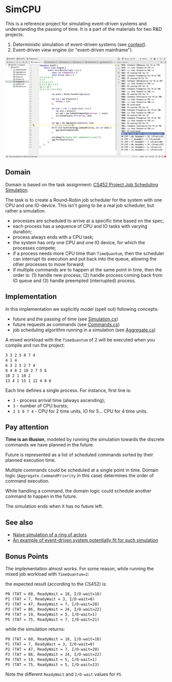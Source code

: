 # SimCPU

This is a reference project for simulating event-driven systems and
understanding the passing of time. It is a part of the materials for two R&D
projects:

1. Deterministic simulation of event-driven systems (see [context](https://abdullin.com/sku-vault/2017-07-15-high-availability-and-performance/)).
2. Event-driven view engine (or "event-driven mainframe").


![screenshot](screenshot.png)

## Domain

Domain is based on the task assignment:
[CS452 Project Job Scheduling Simulation](http://www.cis.gvsu.edu/~dulimarh/CS452/Projects/JS/).

The task is to create a Round-Robin job scheduler for the system with
one CPU and one IO-device. This isn't going to be a real job
scheduler, but rather a simulation.

- processes are scheduled to arrive at a specific time based on the
  spec;
- each process has a sequence of CPU and IO tasks with varying
  duration;
- process always ends with a CPU task;
- the system has only one CPU and one IO device, for which the
  processes compete;
- if a process needs more CPU time than `TimeQuantum`, then the
scheduler can interrupt its execution and put back into the queue,
allowing the other processes to move forward;
- if multiple commands are to happen at the same point in time, then
  the order is: (1) handle new process; (2) handle process coming back
  from IO queue and (3) handle preempted (interrupted) process.

## Implementation

In this implementation we explicitly model (spell out) following
concepts:
- future and the passing of time (see [Simulation.cs](Simulation.cs))
- future requests as commands (see [Commands.cs](Command.cs))
- job scheduling algorithm running in a simulation (see
  [Aggregate.cs](Aggregate.cs))


A mixed workload with the `TimeQuantum` of 2 will be executed when you
compile and run the project:

```
3 3 2 5 8 7 4
4 1 4
6 3 2 5 2 7 4
8 4 8 2 10 2 7 5 6
10 2 1 10 2
13 4 1 15 1 12 4 8 6
```

Each line defines a single process. For instance, first line is:
- `3` - process arrival time (always ascending);
- `3` - number of CPU bursts;
-  `2 5 8 7 4` - CPU for 2 time units, IO for 5... CPU for 4 time units.

## Pay attention

**Time is an illusion**, modeled by running the simulation towards the
discrete commands we have planned in the future.

Future is represented as a list of scheduled commands sorted by their
planned execution time.

Multiple commands could be scheduled at a single point in time. Domain
logic (`Aggregate.CommandPriority` in this case) determines the order
of command execution.

While handling a command, the domain logic could schedule another
command to happen in the future.

The simulation ends when it has no future left.

## See also

* [Naive simulation of a ring of actors](https://gist.github.com/abdullin/af7c9b7fd4aa58cadcc346c8e194d9ab)
* [An example of event-driven system potentially fit for such simulation](https://abdullin.com/sku-vault/2017-07-15-high-availability-and-performance/)

## Bonus Points

The implementation almost works. For some reason, while running the
mixed job workload with `TimeQuantum=2`:


the expected result (according to the CS452) is:
```
P0 (TAT = 60, ReadyWait = 18, I/O-wait=16)
P1 (TAT = 7, ReadyWait = 3, I/O-wait=0)
P2 (TAT = 47, ReadyWait = 7, I/O-wait=20)
P3 (TAT = 86, ReadyWait = 24, I/O-wait=22)
P4 (TAT = 19, ReadyWait = 5, I/O-wait=1)
P5 (TAT = 75, ReadyWait = 7, I/O-wait=21)
```

while the simulation returns:

```
P0 (TAT = 60, ReadyWait = 18, I/O-wait=16)
P1 (TAT = 7, ReadyWait = 3, I/O-wait=0)
P2 (TAT = 47, ReadyWait = 7, I/O-wait=20)
P3 (TAT = 86, ReadyWait = 24, I/O-wait=22)
P4 (TAT = 19, ReadyWait = 5, I/O-wait=1)
P5 (TAT = 75, ReadyWait = 5, I/O-wait=23)
```

Note the different `ReadyWait` and `I/O-wait` values for `P5`.
